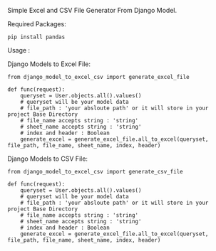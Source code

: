 Simple Excel and CSV File Generator From Django Model.

Required Packages:

    pip install pandas

Usage :

Django Models to Excel File:

    from django_model_to_excel_csv import generate_excel_file

    def func(request):
        queryset = User.objects.all().values()
        # queryset will be your model data
        # file_path : 'your absloute path' or it will store in your project Base Directory
        # file_name accepts string : 'string' 
        # sheet_name accepts string : 'string'
        # index and header : Boolean
        generate_excel = generate_excel_file.all_to_excel(queryset, file_path, file_name, sheet_name, index, header)


Django Models to CSV File:

    from django_model_to_excel_csv import generate_csv_file

    def func(request):
        queryset = User.objects.all().values()
        # queryset will be your model data
        # file_path : 'your absloute path' or it will store in your project Base Directory
        # file_name accepts string : 'string' 
        # sheet_name accepts string : 'string'
        # index and header : Boolean
        generate_excel = generate_excel_file.all_to_excel(queryset, file_path, file_name, sheet_name, index, header)
        



